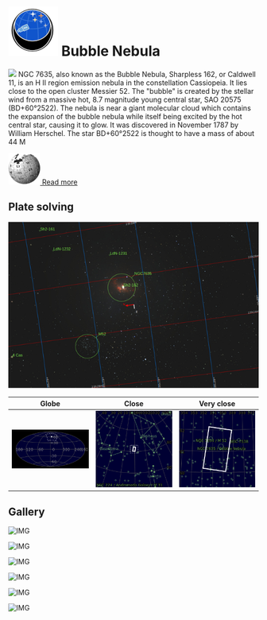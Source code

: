 # ![](..//Imaging//Common/pyl-tiny.png) Bubble Nebula
![](..//Imaging//JPEG/Bubble_Nebula+00+co.jpg)
NGC 7635, also known as the Bubble Nebula, Sharpless 162, or Caldwell 11, is an H II region emission nebula in the constellation Cassiopeia. It lies close to the open cluster Messier 52. The "bubble" is created by the stellar wind from a massive hot, 8.7 magnitude young central star, SAO 20575 (BD+60°2522). The nebula is near a giant molecular cloud which contains the expansion of the bubble nebula while itself being excited by the hot central star, causing it to glow. It was discovered in November 1787 by William Herschel. The star BD+60°2522 is thought to have a mass of about 44 M

[![](..//Imaging//Common/Wikipedia.png) Read more](https://en.wikipedia.org/wiki/Bubble_Nebula)
## Plate solving 


![IMG](..//Imaging//HD/Bubble_Nebula_Annotated.jpg)


| Globe | Close | Very close |
| ----- | ----- | ----- |
|![IMG](..//Imaging//HD/Bubble_Nebula_Globe.jpg) |![IMG](..//Imaging//HD/Bubble_Nebula_Close.jpg) |![IMG](..//Imaging//HD/Bubble_Nebula_Closer.jpg) |

## Gallery
![IMG](..//Imaging//JPEG/Bubble_Nebula+00+co.jpg) 

![IMG](..//Imaging//JPEG/Bubble_Nebula+01+co.jpg) 

![IMG](..//Imaging//JPEG/Bubble_Nebula+02+co.jpg) 

![IMG](..//Imaging//JPEG/Bubble_Nebula+03+co.jpg) 

![IMG](..//Imaging//JPEG/Bubble_Nebula+04+co.jpg) 

![IMG](..//Imaging//JPEG/Bubble_Nebula+00+bg.jpg)
